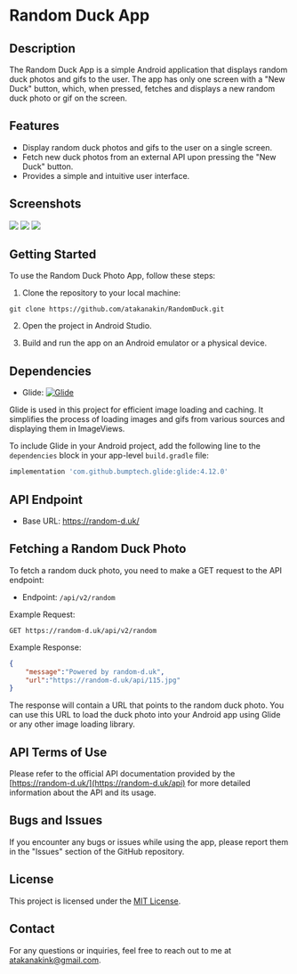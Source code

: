 # Random Duck App

## Description

The Random Duck App is a simple Android application that displays random duck photos and gifs to the user. The app has only one screen with a "New Duck" button, which, when pressed, fetches and displays a new random duck photo or gif on the screen.

## Features

- Display random duck photos and gifs to the user on a single screen.
- Fetch new duck photos from an external API upon pressing the "New Duck" button.
- Provides a simple and intuitive user interface.

## Screenshots

![](duck/1.png) ![](duck/2.png) ![](duck/3.png)

## Getting Started

To use the Random Duck Photo App, follow these steps:

1. Clone the repository to your local machine:

```
git clone https://github.com/atakanakin/RandomDuck.git
```

2. Open the project in Android Studio.

3. Build and run the app on an Android emulator or a physical device.

## Dependencies

- Glide: [![Glide](https://img.shields.io/badge/Glide-4.12.0-brightgreen)](https://github.com/bumptech/glide)

Glide is used in this project for efficient image loading and caching. It simplifies the process of loading images and gifs from various sources and displaying them in ImageViews.

To include Glide in your Android project, add the following line to the `dependencies` block in your app-level `build.gradle` file:

```gradle
implementation 'com.github.bumptech.glide:glide:4.12.0'
```

## API Endpoint

- Base URL: https://random-d.uk/

## Fetching a Random Duck Photo

To fetch a random duck photo, you need to make a GET request to the API endpoint:

- Endpoint: `/api/v2/random`

Example Request:
```
GET https://random-d.uk/api/v2/random
```

Example Response:
```json
{
    "message":"Powered by random-d.uk",
    "url":"https://random-d.uk/api/115.jpg"
}
```

The response will contain a URL that points to the random duck photo. You can use this URL to load the duck photo into your Android app using Glide or any other image loading library.

## API Terms of Use

Please refer to the official API documentation provided by the [https://random-d.uk/](https://random-d.uk/api) for more detailed information about the API and its usage.

## Bugs and Issues

If you encounter any bugs or issues while using the app, please report them in the "Issues" section of the GitHub repository.

## License

This project is licensed under the [MIT License](LICENSE).

## Contact

For any questions or inquiries, feel free to reach out to me at atakanakink@gmail.com.